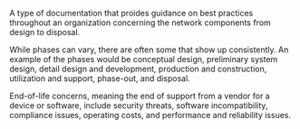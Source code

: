 A type of documentation that proides guidance on best practices throughout an organization concerning the network components from design to disposal.

While phases can vary, there are often some that show up consistently. An example of the phases would be conceptual design, preliminary system design, detail design and development, production and construction, utilization and support, phase-out, and disposal.

End-of-life concerns, meaning the end of support from a vendor for a device or software, include security threats, software incompatibility, compliance issues, operating costs, and performance and reliability issues.